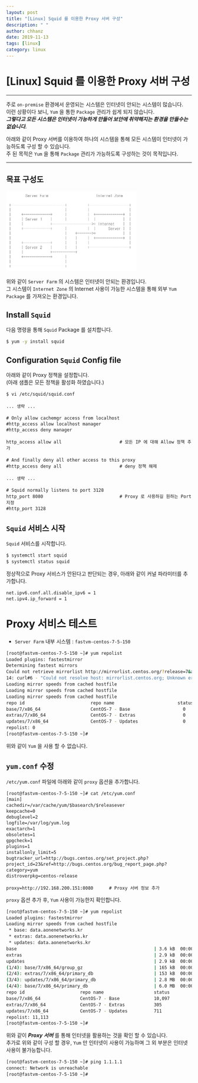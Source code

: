 ```yaml
---
layout: post
title: "[Linux] Squid 를 이용한 Proxy 서버 구성"
description: " "
author: chhanz
date: 2019-11-13
tags: [linux]
category: linux
---
```


# [Linux] Squid 를 이용한 Proxy 서버 구성
* * *
주로 `on-premise` 환경에서 운영되는 시스템은 인터넷이 안되는 시스템이 많습니다.   
이런 상황이다 보니, `Yum` 을 통한 `Package` 관리가 쉽게 되지 않습니다.   
***그렇다고 모든 시스템은 인터넷이 가능하게 만들어 보안에 취약해지는 환경을 만들수는 없습니다.***   
   
아래와 같이 Proxy 서버를 이용하여 하나의 시스템을 통해 모든 시스템이 인터넷이 가능하도록 구성 할 수 있습니다.   
주 된 목적은 `Yum` 을 통해 `Package` 관리가 가능하도록 구성하는 것이 목적입니다.   

* * *
## 목표 구성도
<img src="/assets/images/post/2019-11-13-squid/image1.png" style="max-width: 70%; height: auto;">   
       
위와 같이 `Server Farm` 의 시스템은 인터넷이 안되는 환경입니다.   
그 시스템이 `Internet Zone` 의 Internet 사용이 가능한 시스템을 통해 외부 `Yum Package` 를 가져오는 환경입니다.   
   
## Install `Squid`
다음 명령을 통해 `Squid` Package 를 설치합니다.   
```bash
$ yum -y install squid
```
   
## Configuration `Squid` Config file
아래와 같이 Proxy 정책을 설정합니다.   
(아래 샘플은 모든 정책을 활성화 하였습니다.)   
```console
$ vi /etc/squid/squid.conf

... 생략 ...

# Only allow cachemgr access from localhost
#http_access allow localhost manager
#http_access deny manager

http_access allow all                      # 모든 IP 에 대해 Allow 정책 추가

# And finally deny all other access to this proxy
#http_access deny all                      # deny 정책 해제

... 생략 ...

# Squid normally listens to port 3128      
http_port 8080                             # Proxy 로 사용하길 원하는 Port 지정
#http_port 3128
```
   
## `Squid` 서비스 시작
`Squid` 서비스를 시작합니다.   
```bash
$ systemctl start squid
$ systemctl status squid
```
정상적으로 Proxy 서비스가 안된다고 판단되는 경우, 아래와 같이 커널 파라미터를 추가합니다.   
```console
net.ipv6.conf.all.disable_ipv6 = 1
net.ipv4.ip_forward = 1
```
   
# Proxy 서비스 테스트
* `Server Farm`  내부 시스템 : `fastvm-centos-7-5-150`   
```bash
[root@fastvm-centos-7-5-150 ~]# yum repolist
Loaded plugins: fastestmirror
Determining fastest mirrors
Could not retrieve mirrorlist http://mirrorlist.centos.org/?release=7&arch=x86_64&repo=os&infra=stock error was
14: curl#6 - "Could not resolve host: mirrorlist.centos.org; Unknown error"
Loading mirror speeds from cached hostfile
Loading mirror speeds from cached hostfile
Loading mirror speeds from cached hostfile
repo id                         repo name                        status
base/7/x86_64                   CentOS-7 - Base                    0     
extras/7/x86_64                 CentOS-7 - Extras                  0     
updates/7/x86_64                CentOS-7 - Updates                 0     
repolist: 0
[root@fastvm-centos-7-5-150 ~]#
```
위와 같이 `Yum` 을 사용 할 수 없습니다.   

## `yum.conf` 수정
`/etc/yum.conf` 파일에 아래와 같이 `proxy` 옵션을 추가합니다.   
```console
[root@fastvm-centos-7-5-150 ~]# cat /etc/yum.conf 
[main]
cachedir=/var/cache/yum/$basearch/$releasever
keepcache=0
debuglevel=2
logfile=/var/log/yum.log
exactarch=1
obsoletes=1
gpgcheck=1
plugins=1
installonly_limit=5
bugtracker_url=http://bugs.centos.org/set_project.php?project_id=23&ref=http://bugs.centos.org/bug_report_page.php?category=yum
distroverpkg=centos-release

proxy=http://192.168.200.151:8080      # Proxy 서버 정보 추가
```
`proxy` 옵션 추가 후, `Yum` 사용이 가능한지 확인합니다.   
```bash
[root@fastvm-centos-7-5-150 ~]# yum repolist
Loaded plugins: fastestmirror
Loading mirror speeds from cached hostfile
 * base: data.aonenetworks.kr
 * extras: data.aonenetworks.kr
 * updates: data.aonenetworks.kr
base                                                    | 3.6 kB  00:00:00     
extras                                                  | 2.9 kB  00:00:00     
updates                                                 | 2.9 kB  00:00:00     
(1/4): base/7/x86_64/group_gz                           | 165 kB  00:00:00     
(2/4): extras/7/x86_64/primary_db                       | 153 kB  00:00:00     
(3/4): updates/7/x86_64/primary_db                      | 2.8 MB  00:00:00     
(4/4): base/7/x86_64/primary_db                         | 6.0 MB  00:00:00     
repo id                     repo name                   status
base/7/x86_64               CentOS-7 - Base             10,097
extras/7/x86_64             CentOS-7 - Extras           305
updates/7/x86_64            CentOS-7 - Updates          711
repolist: 11,113
[root@fastvm-centos-7-5-150 ~]# 
```
위와 같이 ***Proxy 서버*** 를 통해 인터넷을 활용하는 것을 확인 할 수 있습니다.   
추가로 위와 같이 구성 할 경우, `Yum` 만 인터넷이 사용이 가능하며 그 외 부분은 인터넷 사용이 불가능합니다.   
```bash
[root@fastvm-centos-7-5-150 ~]# ping 1.1.1.1
connect: Network is unreachable
[root@fastvm-centos-7-5-150 ~]#
```
 